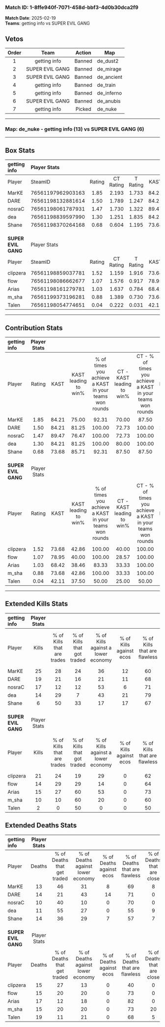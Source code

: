 ### Match ID: 1-8ffe940f-7071-458d-bbf3-4d0b30dca2f9  
**Match Date**: 2025-02-19  
**Teams**: getting info vs SUPER EVIL GANG  

## Vetos  

| Order | Team | Action | Map |
| :---: | :--: | :----: | --- |
| 1 | getting info | Banned | de_dust2 |
| 2 | SUPER EVIL GANG | Banned | de_mirage |
| 3 | SUPER EVIL GANG | Banned | de_ancient |
| 4 | getting info | Banned | de_train |
| 5 | getting info | Banned | de_inferno |
| 6 | SUPER EVIL GANG | Banned | de_anubis |
| 7 | getting info | Picked | de_nuke |

---  

### **Map**: de_nuke - getting info (13) vs SUPER EVIL GANG (6)  
---  

## Box Stats  

| **getting info**    | Player Stats      |        |           |          |       |       |       |         |        |      |     |
| :- | :- | :-: | :-: | :-: | :-: | :-: | :-: | :-: | :-: | :-: | :-: |
| Player              | SteamID           | Rating | CT Rating | T Rating | KAST  |  ADR  | Kills | Assists | Deaths | K/D  | HS% |
| MarKE               | 76561197962903163 |  1.85  |   2.193   |  1.733   | 84.21 | 122.9 |  25   |    2    |   13   | 1.92 | 52  |
| DARE                | 76561198132881614 |  1.50  |   1.789   |  1.247   | 84.21 | 103.1 |  19   |    5    |   14   | 1.36 | 68  |
| nosraC              | 76561198061787931 |  1.47  |   1.730   |  1.322   | 89.47 | 77.2  |  17   |    2    |   10   | 1.70 | 47  |
| dea                 | 76561198839597990 |  1.30  |   1.251   |  1.835   | 84.21 | 79.7  |  14   |    7    |   11   | 1.27 | 42  |
| Shane               | 76561198370264168 |  0.68  |   0.604   |  1.195   | 73.68 | 49.3  |   6   |    8    |   14   | 0.43 | 50  |
|                     |                   |        |           |          |       |       |       |         |        |      |     |
|                     |                   |        |           |          |       |       |       |         |        |      |     |
|                     |                   |        |           |          |       |       |       |         |        |      |     |
| **SUPER EVIL GANG** | Player Stats      |        |           |          |       |       |       |         |        |      |     |
| Player              | SteamID           | Rating | CT Rating | T Rating | KAST  |  ADR  | Kills | Assists | Deaths | K/D  | HS% |
| clipzera            | 76561198859037781 |  1.52  |   1.159   |  1.916   | 73.68 | 112.3 |  21   |    6    |   15   | 1.40 | 80  |
| flow                | 76561198086662677 |  1.07  |   1.576   |  0.917   | 78.95 | 63.6  |  14   |    3    |   15   | 0.93 | 50  |
| Arias               | 76561198161279781 |  1.03  |   1.637   |  0.784   | 68.42 | 77.3  |  15   |    3    |   17   | 0.88 | 66  |
| m_sha               | 76561199373196281 |  0.88  |   1.389   |  0.730   | 73.68 | 69.2  |  10   |    5    |   15   | 0.67 | 80  |
| Talen               | 76561198054774651 |  0.04  |   0.222   |  0.031   | 42.11 | 30.2  |   2   |    4    |   19   | 0.11 | 100 |
---  

## Contribution Stats  

| **getting info**    | Player Stats |       |                      |                                                        |                           |                                                             |                          |                                                            |
| :- | :-: | :-: | :-: | :-: | :-: | :-: | :-: | :-: |
| Player              |    Rating    | KAST  | KAST leading to win% | % of times you achieve a KAST in your teams won rounds | CT - KAST leading to win% | CT - % of times you achieve a KAST in your teams won rounds | T - KAST leading to win% | T - % of times you achieve a KAST in your teams won rounds |
| MarKE               |     1.85     | 84.21 |        75.00         |                         92.31                          |           70.00           |                            87.50                            |          83.33           |                           100.00                           |
| DARE                |     1.50     | 84.21 |        81.25         |                         100.00                         |           72.73           |                           100.00                            |          100.00          |                           100.00                           |
| nosraC              |     1.47     | 89.47 |        76.47         |                         100.00                         |           72.73           |                           100.00                            |          83.33           |                           100.00                           |
| dea                 |     1.30     | 84.21 |        81.25         |                         100.00                         |           80.00           |                           100.00                            |          83.33           |                           100.00                           |
| Shane               |     0.68     | 73.68 |        85.71         |                         92.31                          |           87.50           |                            87.50                            |          83.33           |                           100.00                           |
|                     |              |       |                      |                                                        |                           |                                                             |                          |                                                            |
|                     |              |       |                      |                                                        |                           |                                                             |                          |                                                            |
|                     |              |       |                      |                                                        |                           |                                                             |                          |                                                            |
| **SUPER EVIL GANG** | Player Stats |       |                      |                                                        |                           |                                                             |                          |                                                            |
| Player              |    Rating    | KAST  | KAST leading to win% | % of times you achieve a KAST in your teams won rounds | CT - KAST leading to win% | CT - % of times you achieve a KAST in your teams won rounds | T - KAST leading to win% | T - % of times you achieve a KAST in your teams won rounds |
| clipzera            |     1.52     | 73.68 |        42.86         |                         100.00                         |           40.00           |                           100.00                            |          44.44           |                           100.00                           |
| flow                |     1.07     | 78.95 |        40.00         |                         100.00                         |           28.57           |                           100.00                            |          50.00           |                           100.00                           |
| Arias               |     1.03     | 68.42 |        38.46         |                         83.33                          |           33.33           |                           100.00                            |          42.86           |                           75.00                            |
| m_sha               |     0.88     | 73.68 |        42.86         |                         100.00                         |           33.33           |                           100.00                            |          50.00           |                           100.00                           |
| Talen               |     0.04     | 42.11 |        37.50         |                         50.00                          |           25.00           |                            50.00                            |          50.00           |                           50.00                            |
---  

## Extended Kills Stats  

| **getting info**    | Player Stats |                            |                            |                                    |                         |                              |                                 |                                       |                    |           |
| :- | :-: | :-: | :-: | :-: | :-: | :-: | :-: | :-: | :-: | :-: |
| Player              |    Kills     | % of Kills that are trades | % of Kills that got traded | % of Kills against a lower economy | % of Kills against ecos | % of Kills that are flawless | % of Kills that are close duels | % of Kills that are assisted by flash | Pistol Round Kills | AWP Kills |
| MarKE               |      25      |             28             |             24             |                 36                 |           12            |              60              |                4                |                   4                   |         1          |     0     |
| DARE                |      19      |             21             |             16             |                 21                 |           11            |              68              |                5                |                   0                   |         1          |     0     |
| nosraC              |      17      |             12             |             12             |                 53                 |            6            |              71              |               12                |                   0                   |         1          |     0     |
| dea                 |      14      |             29             |             7              |                 43                 |           21            |              79              |                0                |                   0                   |         3          |     3     |
| Shane               |      6       |             50             |             33             |                 17                 |           17            |              67              |                0                |                   0                   |         1          |     0     |
|                     |              |                            |                            |                                    |                         |                              |                                 |                                       |                    |           |
|                     |              |                            |                            |                                    |                         |                              |                                 |                                       |                    |           |
|                     |              |                            |                            |                                    |                         |                              |                                 |                                       |                    |           |
| **SUPER EVIL GANG** | Player Stats |                            |                            |                                    |                         |                              |                                 |                                       |                    |           |
| Player              |    Kills     | % of Kills that are trades | % of Kills that got traded | % of Kills against a lower economy | % of Kills against ecos | % of Kills that are flawless | % of Kills that are close duels | % of Kills that are assisted by flash | Pistol Round Kills | AWP Kills |
| clipzera            |      21      |             24             |             19             |                 29                 |            0            |              62              |                5                |                   0                   |         3          |     0     |
| flow                |      14      |             29             |             29             |                 14                 |            0            |              64              |                0                |                   0                   |         3          |     3     |
| Arias               |      15      |             27             |             60             |                 53                 |            0            |              73              |                0                |                   7                   |         0          |     0     |
| m_sha               |      10      |             10             |             60             |                 20                 |            0            |              60              |               10                |                   0                   |         1          |     0     |
| Talen               |      2       |             0              |             50             |                 0                  |            0            |              50              |               50                |                   0                   |         0          |     0     |
## Extended Deaths Stats  

| **getting info**    | Player Stats |                             |                                   |                          |                               |                            |                           |               |
| :- | :-: | :-: | :-: | :-: | :-: | :-: | :-: | :-: |
| Player              |    Deaths    | % of Deaths that get traded | % of Deaths against lower economy | % of Deaths against ecos | % of Deaths that are flawless | % of Deaths that are close | % of Deaths while blinded | Deaths to AWP |
| MarKE               |      13      |             46              |                31                 |            8             |              69               |             8              |             8             |       1       |
| DARE                |      14      |             21              |                43                 |            14            |              71               |             0              |             0             |       0       |
| nosraC              |      10      |             40              |                10                 |            0             |              70               |             0              |             0             |       0       |
| dea                 |      11      |             55              |                27                 |            0             |              55               |             9              |             0             |       0       |
| Shane               |      14      |             36              |                29                 |            7             |              57               |             7              |             0             |       2       |
|                     |              |                             |                                   |                          |                               |                            |                           |               |
|                     |              |                             |                                   |                          |                               |                            |                           |               |
|                     |              |                             |                                   |                          |                               |                            |                           |               |
| **SUPER EVIL GANG** | Player Stats |                             |                                   |                          |                               |                            |                           |               |
| Player              |    Deaths    | % of Deaths that get traded | % of Deaths against lower economy | % of Deaths against ecos | % of Deaths that are flawless | % of Deaths that are close | % of Deaths while blinded | Deaths to AWP |
| clipzera            |      15      |             27              |                13                 |            0             |              40               |             0              |             0             |       0       |
| flow                |      15      |             20              |                20                 |            0             |              73               |             0              |             0             |       0       |
| Arias               |      17      |             12              |                18                 |            0             |              82               |             0              |             0             |       1       |
| m_sha               |      15      |             20              |                20                 |            0             |              73               |             20             |             0             |       1       |
| Talen               |      19      |             11              |                21                 |            0             |              68               |             5              |             5             |       1       |
